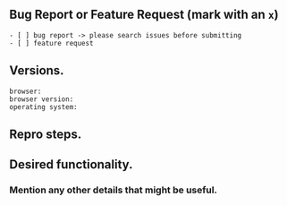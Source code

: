 ## Bug Report or Feature Request (mark with an `x`)
```
- [ ] bug report -> please search issues before submitting
- [ ] feature request
```

## Versions.
```
browser:
browser version: 
operating system: 
```


## Repro steps.
<!--Simple steps to reproduce this bug.-->

## Desired functionality.
<!--What would like to see implemented?
What is the use case?-->


### Mention any other details that might be useful.
<!--include a gif, video or other assets that can help to fix this bug.-->
